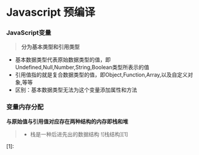 # Javascript 预编译

### JavaScript变量
> **分为基本类型和引用类型**
* 基本数据类型代表原始数据类型的值，即Undefined,Null,Number,String,Boolean类型所表示的值
* 引用值指的就是复合数据类型的值，即Object,Function,Array,以及自定义对象,等等
* 区别：基本数据类型无法为这个变量添加属性和方法


### 变量内存分配
  **与原始值与引用值对应存在两种结构的内存即栈和堆**
> * 栈是一种后进先出的数据结构
![栈结构][1]







[1]: 
